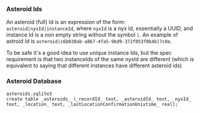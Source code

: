 ### Asteroid Ids

An asteroid (full) Id is an expression of the form: `asteroid|nyxId|instanceId`, where `nyxId` is a nyx Id, essentially a UUID, and instance Id is a non empty string without the symbol `|`. An example of astroid Id is `asteroid|c6b038ab-a867-4fa5-9bd9-372f053f0b4b|7c0e`.

To be safe it's a good idea to use unique instance Ids, but the spec requirement is that two instanceIds of the same nyxId are different (which is equivalent to saying that different instances have different asteroid ids)

### Asteroid Database

```
asteroids.sqlite3
create table _asteroids_ (_recordId_ text, _asteroidId_ text, _nyxId_ text, _location_ text, _lastLocationConfirmationUnixtime_ real);
```





